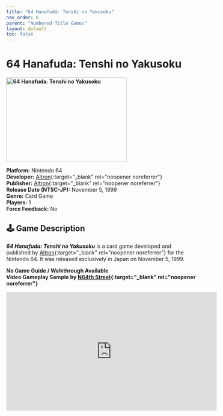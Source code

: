 ```yaml
---
title: "64 Hanafuda: Tenshi no Yakusoku"
nav_order: 6
parent: "Numbered Title Games"
layout: default
toc: false
---
```


# 64 Hanafuda: Tenshi no Yakusoku
<b>
<img src="https://raw.githubusercontent.com/TheGent/n64gamespedia/main/media/jp/64-hanafuda.png" alt="64 Hanafuda: Tenshi no Yakusoku" width="320" height="224" />
</b>

**Platform:** Nintendo 64  
**Developer:** [Altron](https://it.wikipedia.org/wiki/Altron){:target="_blank" rel="noopener noreferrer"}  
**Publisher:** [Altron](https://it.wikipedia.org/wiki/Altron){:target="_blank" rel="noopener noreferrer"}  
**Release Date (NTSC-JP):** November 5, 1999  
**Genre:** Card Game  
**Players:** 1  
**Force Feedback:** No

## 🕹️ Game Description  
<em><strong>64 Hanafuda: Tenshi no Yakusoku</strong></em> is a card game developed and published by [Altron](https://gamicus.gamepedia.com/Altron){:target="_blank" rel="noopener noreferrer"} for the Nintendo 64. It was released exclusively in Japan on November 5, 1999.

**No Game Guide / Walkthrough Available**  
**Video Gameplay Sample by [N64th Street](https://www.youtube.com/channel/UCiNQhAHcX6KiD0OvJtJ3kRQ){:target="_blank" rel="noopener noreferrer"}**

<iframe width="560" height="315" src="https://www.youtube.com/embed/FpS3_D5adn0" title="64 Hanafuda: Tenshi no Yakusoku – Gameplay Sample" frameborder="0" allowfullscreen></iframe>

<!-- Vault Format: n64gamespedia-dev -->
<!-- Protocol Source: _vault-specs/format-protocol.md -->
